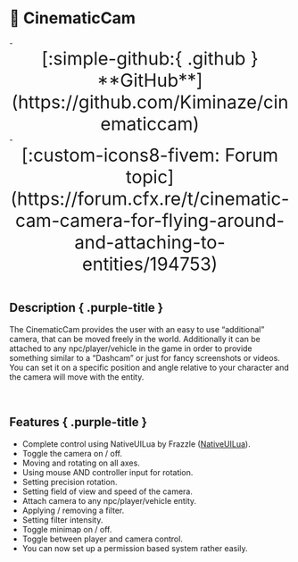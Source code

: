 
# 🎥 CinematicCam

<div class="grid cards" markdown>
- <center><span style="font-size: 32px;">[:simple-github:{ .github } **GitHub**](https://github.com/Kiminaze/cinematiccam)</span></center>
- <center><span style="font-size: 32px;">[:custom-icons8-fivem: Forum topic](https://forum.cfx.re/t/cinematic-cam-camera-for-flying-around-and-attaching-to-entities/194753)</span></center>
</div>

<br>

## Description { .purple-title }

The CinematicCam provides the user with an easy to use “additional” camera, that can be moved 
freely in the world. Additionally it can be attached to any npc/player/vehicle in the game in order 
to provide something similar to a “Dashcam” or just for fancy screenshots or videos. You can set it 
on a specific position and angle relative to your character and the camera will move with the 
entity.

<div class="youtube-placeholder" data-videotitle="CinematicCam Showcase" data-videoid="TWoOjqfDeng"></div>

<br>

## Features { .purple-title }

* Complete control using NativeUILua by Frazzle ([NativeUILua](https://github.com/FrazzIe/NativeUILua/archive/refs/heads/master.zip)).
* Toggle the camera on / off.
* Moving and rotating on all axes.
* Using mouse AND controller input for rotation.
* Setting precision rotation.
* Setting field of view and speed of the camera.
* Attach camera to any npc/player/vehicle entity.
* Applying / removing a filter.
* Setting filter intensity.
* Toggle minimap on / off.
* Toggle between player and camera control.
* You can now set up a permission based system rather easily.
